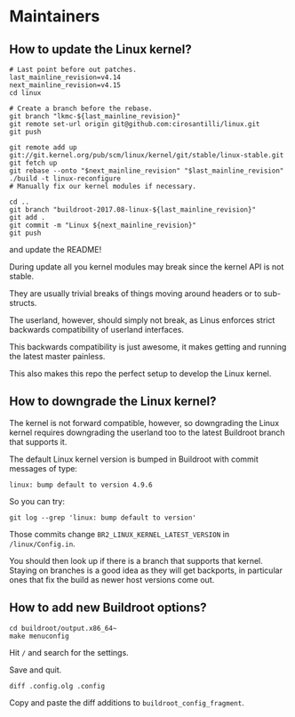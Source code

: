 # Maintainers

## How to update the Linux kernel?

    # Last point before out patches.
    last_mainline_revision=v4.14
    next_mainline_revision=v4.15
    cd linux

    # Create a branch before the rebase.
    git branch "lkmc-${last_mainline_revision}"
    git remote set-url origin git@github.com:cirosantilli/linux.git
    git push

    git remote add up git://git.kernel.org/pub/scm/linux/kernel/git/stable/linux-stable.git
    git fetch up
    git rebase --onto "$next_mainline_revision" "$last_mainline_revision"
    ./build -t linux-reconfigure
    # Manually fix our kernel modules if necessary.

    cd ..
    git branch "buildroot-2017.08-linux-${last_mainline_revision}"
    git add .
    git commit -m "Linux ${next_mainline_revision}"
    git push

and update the README!

During update all you kernel modules may break since the kernel API is not stable.

They are usually trivial breaks of things moving around headers or to sub-structs.

The userland, however, should simply not break, as Linus enforces strict backwards compatibility of userland interfaces.

This backwards compatibility is just awesome, it makes getting and running the latest master painless.

This also makes this repo the perfect setup to develop the Linux kernel.

## How to downgrade the Linux kernel?

The kernel is not forward compatible, however, so downgrading the Linux kernel requires downgrading the userland too to the latest Buildroot branch that supports it.

The default Linux kernel version is bumped in Buildroot with commit messages of type:

    linux: bump default to version 4.9.6

So you can try:

    git log --grep 'linux: bump default to version'

Those commits change `BR2_LINUX_KERNEL_LATEST_VERSION` in `/linux/Config.in`.

You should then look up if there is a branch that supports that kernel. Staying on branches is a good idea as they will get backports, in particular ones that fix the build as newer host versions come out.

## How to add new Buildroot options?

    cd buildroot/output.x86_64~
    make menuconfig

Hit `/` and search for the settings.

Save and quit.

    diff .config.olg .config

Copy and paste the diff additions to `buildroot_config_fragment`.
